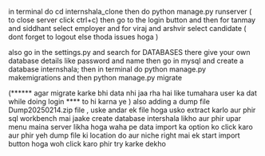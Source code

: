 in terminal do cd internshala_clone 
then do python manage.py runserver  ( to close server click ctrl+c)
then go to the login button 
and then for tanmay and siddhant select employer
and for viraj and arshvir select candidate             ( dont forget to logout else thoda issues hoga )

also go in the settings.py and search for DATABASES
there give your own database details like password and name
then go in mysql and create a database internshala;
then in terminal do python manage.py makemigrations and then python manage.py migrate

(****** agar migrate karke bhi data nhi jaa rha hai like tumahara user ka dat while doing login **** to hi karna ye )
also adding a dump file Dump20250214.zip file , uske andar ek file hoga usko extract karlo 
aur phir sql workbench mai jaake create  database intershala likho
aur phir upar menu maina server likha hoga waha pe data import ka option ko click karo
aur phir yeh dump file ki location do  aur niche right mai ek start import button hoga woh click karo
phir try karke dekho